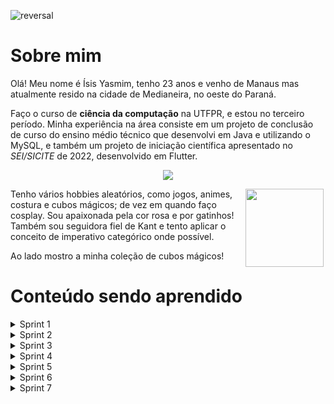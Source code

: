 ![reversal](https://capsule-render.vercel.app/api?type=waving&text=Compass%20UOL&fontSize=50&animation=fadeIn&height=210&fontAlignY=30&desc=Repositório%20do%20Programa%20de%20Bolsas&descSize=25&descAlignY=50&color=gradient&customColorList=27)
# Sobre mim
Olá! Meu nome é Ísis Yasmim, tenho 23 anos e venho de Manaus mas atualmente resido na cidade de Medianeira, no oeste do Paraná. 

Faço o curso de __ciência da computação__ na UTFPR, e estou no terceiro período. Minha experiência na área
consiste em um projeto de conclusão de curso do ensino médio técnico que desenvolvi em Java e
utilizando o MySQL, e também um projeto de iniciação científica apresentado no _SEI/SICITE_ de 2022,
desenvolvido em Flutter.

<p align = "center">
<a href="https://github.com/anuraghazra/github-readme-stats">
  <img src="https://github-readme-stats.vercel.app/api/top-langs/?username=Isisyasmim&size_weight=0.5&count_weight=1&layout=donut&theme=tokyonight" />
</a>
</p>




<img align = "right" width="125" height="125" hspace="3" src="https://i.imgur.com/9KmYrKv.jpg">

Tenho vários hobbies aleatórios, como jogos, animes, costura e cubos mágicos; de vez em quando faço cosplay. Sou apaixonada pela cor rosa e por gatinhos! Também sou seguidora fiel de Kant e tento aplicar o conceito de imperativo categórico onde possível.
 
Ao lado mostro a minha coleção de cubos mágicos!

# Conteúdo sendo aprendido
<details>
<summary>Sprint 1</summary>

## Sprint 1
### Git/Github
* Principais conceitos do Git e Github: Compreendendo a estrutura de um repositório Git, como branches, commits, tags e HEAD, além dos comandos básicos como init, clone, add, push e pull. Aprendendo a estruturação correta de um repositório simulando o uso real numa empresa, com branching e mesclagem (merging), e também a reverter alterações e desfazer commits.
### Linux
* Conceitos de Linux para desenvolvedores: Aprendendo comandos básicos de terminal, como cd, ls, clear, entre outros. Entendendo como estruturar tanto diretórios quanto arquivos e como os criar, alterar, remover, copiar, mover e achar, e também a como utilizar os editores de texto nano e vim. Gerenciando pacotes e aplicativos, incluindo a remoção, upgrade e update dos mesmos, e também gerenciando usuários.
</details>

<details>
<summary>Sprint 2</summary>

## Sprint 2
### SQL
* SQL para análise de dados: Vendo comandos básicos, como a recuperar dados de uma tabela, filtrar registros, ordenar resultados e limitar o número de linhas, além de como agrupar dados por categorias ou critérios específicos. Aprendendo também a realizar cálculos e resumos estatísticos nos dados, como soma, contagem, média, máximo e mínimo.
### Big Data
* Big Data Fundamentos: Foi apresentado uma introdução abrangente aos principais conceitos e tecnologias relacionadas ao processamento e análise de grandes volumes de dados. Durante o curso, foi ensinado sobre armazenamentos como bancos de dados relacionais, bancos de dados NoSQL, sistemas de arquivos distribuídos e sistemas de armazenamento em nuvem, como também o curso abrange os fundamentos da computação em nuvem e seu papel no contexto do Big Data. Também foi ensinado os conceitos de MLOps e DataOps, Dados como Serviço (Data-as-a-Service) e ETL (Extração, Transformação e Carregamento).
</details>

<details>
<summary>Sprint 3</summary>

## Sprint 3
### Python
* Python do Básico ao Avançado: Houve uma introdução à programação com conceitos básicos, estrutura de um programa Python, tipos de dados e controle de fluxo, assim como apresentação de conceitos de listas, tuplas, conjuntos e dicionários. Foi ensinado a manipulação de arquivos: leitura e escrita de arquivos, assim como a criação e uso de funções. Também foi ensinado conceitos básicos e conceitos avançados de Programação Orientada a Objetos, como herança, polimorfismo, encapsulamento e entre outros.
</details>

<details>
<summary>Sprint 4</summary>

## Sprint 4
### Programação Funcional com Python
* Programação Funcional com Python: Foi ensinado conceitos de programação funcional como funções de primeira classe, o uso de lambda, imutabilidade de dados, o uso das funções map, filter e reduce e funções de alta ordem.

### Docker
* Docker para Desenvolvedores: Nesse curso é apresentado tanto ideias básicas como avançadas do uso de Docker. É ensinado a criar, deletar, buildar e utilizar imagens abrangendo não só uma linguagem, mas várias. Foi visto conceito de containers, como criar, deletar, mostrar listas, nomear e usar de forma iterativa. Além disso, houve uma ampla compreensão dos conceitos de volume em Docker, Networks, YAML e Kubernetes.

### Estatística com Python
* Estatística Descritiva com Python: É visto e aprendido como utilizar Python para diversos usos básicos de estatística, assim como é visto esses mesmos conceitos necessários para analisar dados. Em Python, existem várias bibliotecas poderosas, como NumPy, pandas e matplotlib, que facilitam a realização de análises estatísticas descritivas. São utilizadas para apresentar a média, moda e mediana de dados, assim como é mostrado a forma de calcular variância, amplitude, desvio padrão e CV. Há também formas de plotar diversos gráficos utilizando as bibliotecas apresentadas.
</details>

<details>
<summary>Sprint 5</summary>

## Sprint 5
### AWS Skill Builder
* AWS Partner Sales Accreditation: No curso foi apresentado os principais serviços da AWS, e também foi demonstrado a metodologia de venda desses serviços, assim como identificar oportunidades, construir propostas e entender as necessidades do cliente. É orientado sobre como entender a estrutura de preços da AWS e como apresentar aos clientes as opções de licenciamento mais adequadas. A badge recebida do curso pode ser acessada por [esse link.](https://www.credly.com/badges/403ea6f9-335e-40fa-adf4-658079015c42/public_url)

* AWS Partner - Accreditation (Technical): O curso explora os serviços fundamentais da AWS, como Amazon EC2 (Elastic Compute Cloud), Amazon S3 (Simple Storage Service), Amazon RDS (Relational Database Service), entre outros. Foi aprendido a projetar e implementar arquiteturas escaláveis e resilientes na AWS, usando práticas recomendadas e padrões arquiteturais. A badge recebida do curso pode ser acessada por [esse link.](https://www.credly.com/badges/ab3439f7-3066-4245-8781-bc4464871fe9/public_url)

* AWS Partner Cloud Economics Accreditation: O curso é uma iniciativa da AWS desenvolvida para capacitar profissionais de vendas e negócios de parceiros a compreender e comunicar efetivamente os princípios da economia em nuvem da AWS. O objetivo do curso é ensinar como a adoção da nuvem pode impactar os custos e benefícios dos clientes, e abrange uma variedade de tópicos relacionados à economia em nuvem. A badge recebida do curso por ser acessada por [esse link.](https://www.credly.com/badges/db9714ab-78ab-42b0-9582-b519f01aa673/public_url)

* AWS Exam Prep:  O curso tem como objetivo ensinar a se preparar adequadamente para o exame de certificação AWS Certified Cloud Practitioner, abordando os principais tópicos e competências necessárias para obter a certificação, junto com perguntas e exemplos pertinentes ao material aprendido previamente. O curso não oferece badge, então o print para comprovação de conclusão está na pasta Sprint5.

* Data & Analytics - PB - AWS 5/10: Nesse exercício, é pedido para criar uma instância EC2 com as seguintes tags: Project (use o valor Programa de Bolsas), CostCenter (use o valor Data & Analytics), Name (valor a seu interesse). Estava obtendo erro de autorização por conta da dificuldade no entendimento da criação das tags, porém com a ajuda do Patrick e do Lucas Ricieri pude alterar as tags para incluir Instâncias + Volumes e consegui concluir o exercício proposto.


### Cloud Quest - Missões Feitas
A badge recebida pelo jogo pode ser acessada por [esse link.](https://www.credly.com/badges/fbcf800d-c345-4332-a9b5-d94093799f21/public_url) Abaixo faço uma descrição do que foi feito em cada laboratório dentro do jogo:
* Cloud Computing Essentials: Implementei uma instância de Amazon S3 para hosting de um website estático.

* Cloud First Steps: Criei, a partir de uma imagem, uma segunda instância em uma Zona de Disponibilidade diferente. Tive certa dificuldade de início, mas ao pesquisar no google descobri que era apenas atribuir a uma outra subnet.

* Computing Solutions: Após parar a instância EC2, foi possível mudar o tipo dela para m4.large.

* Networking Concepts: Ativei a comunicação do VPC com a internet a partir das rotas de tabela e grupos de seguramça.

* Databases in Practice: Criei uma replica de leitura da Amazon RDS criada durante o período de prática.

* Connecting VPCs: Usando conceitos de emparelhamento apresentados, estabeleci uma conexão entre duas instâncias (Developer e Finance). Não entendi os passos de primeira, portanto revi a prática dessa quest mais uma vez.

* First NoSQL Database: Usando a tabela da Amazon DynamoDB criada durante a sessão de prática, adicionei mais um atributo a um novo item criado.

* File Systems in the Cloud: Usando Amazon EFS, criei múltiplos pontos de acesso ao banco de dados existente.

* Auto-healing and Scaling Applications: Com os conceitos de Auto Scaling disponíveis no EC2, implementei um horário fixo de desligamento dos servidores.

* Highly Available Web Applications: Usando AWS Application Load Balancer (ALB) e Auto Scaling, foi possível aumentar a disponibilidade do site em tempos de pouco uso dos servidores e alto uso dos servidores. 

* Core Security Concepts: Usei conceitos de IAM, como permissões e usuários, para criar um grupo de usuários com acesso restrito.
* Cloud Economics: Fiz uma estimativa de preço no site da Amazon para um caso específico.
</details>

<details>
<summary>Sprint 6</summary>

## Sprint 6
### AWS Partner
* Data Analytics on AWS: O curso oferece acesso a treinamento especializado, recursos técnicos e materiais educacionais que ajudam os parceiros de negócios a desenvolverem suas competências em análise de dados na AWS, com exemplo de cenários e exercícios práticos.
### AWS Skill Builder
* Data Analytics Fundamentals: Nesse curso foi aprendido um conhecimento de base sobre conceitos e práticas relacionadas à análise de dados de Big Data, como o significado dos quatro V's (Volume, Velocidade, Variedade e Veracidade) assim como os elementos atrelados à esses conceitos.

* Introduction to Amazon Kinesis Streams:  O vídeo ofertado tem o objetivo de explicar os conceitos fundamentais e o funcionamento do serviço Amazon Kinesis Streams. 

* Introduction to Amazon Kinesis Analytics: É um breve vídeo que demonstra o uso do Amazon Kinesis para análise de dados, com um simples overview.

* Introduction to Amazon Elastic MapReduce (EMR):  É uma introdução abrangente ao serviço EMR da AWS, projetado para equipar os participantes com as habilidades necessárias para processar e analisar grandes volumes de dados de maneira escalável e eficiente na plataforma AWS.

* Introduction to Amazon Athena:  O curso é uma introdução ao Amazon Athena, explicando que é um serviço de análise de dados sem servidor que permite executar consultas SQL em dados armazenados no Amazon S3, sem a necessidade de configuração de infraestrutura.

* Introduction to Amazon Quicksight: É ensinado o conceito e uso do Amazon QuickSight, destacando que é uma ferramenta de análise de dados que permite criar visualizações interativas e painéis de controle a partir de dados armazenados em diferentes fontes.

* Introduction to AWS IoT Analytics: Aprende-se o uso do AWS IoT Analytics, destacando seu papel na análise de dados provenientes de dispositivos IoT para obter insights valiosos.

* Getting Started with Amazon Redshift:  É uma visão geral do Amazon Redshift, explicando como usá-lo no armazenamento de grandes volumes de dados.

* Deep Dive into Concepts and Tools for Analyzing Streaming Data: O curso explica maneiras que são feitas as análises de queries, como ordená-las e como fazer uso desses conceitos com ferramentas da AWS.

* Best Practices for Data Warehousing with Amazon Redshift: É oferecido uma visão abrangente das melhores práticas para projetar, configurar e gerenciar eficazmente um data warehouse usando o Amazon Redshift.

* Serverless Analytics: É ensinado como projetar, implementar e gerenciar soluções de análise de dados usando arquiteturas sem servidor e serviços na nuvem, com ênfase nas melhores práticas, ferramentas e casos de uso. 

* Why Analytics for Games: Concentra-se na importância de usar análises na indústria de jogos para melhorar o desenvolvimento de jogos, a experiência do usuário e os retornos comerciais.
</details>

<details>
<summary>Sprint 7</summary>

## Sprint 7
### Hadoop
* Learn By Example - Hadoop, MapReduce for Big Data problems: Este curso fornece uma base sólida para profissionais que desejam entrar no campo do processamento de Big Data usando tecnologias Hadoop e MapReduce. Há, de início, uma introdução à fundamentos do Hadoop, sua estrutura de funcionamento do framework. Depois, é ensinado o paradigma de programação MapReduce e como ele é usado para processar dados em clusters do Hadoop. Também é explorado o HDFS (Hadoop Distributed File System) para armazenação de grandes volumes de dados e gerenciamento desses dados.

### Spark
* Formação Spark com Pyspark: O curso aborda desde a instalação e configuração do ambiente Spark até a exploração de conceitos fundamentais, como RDDs e DataFrames, além de ensinar transformações e ações para manipulação de dados. Também é ensinado a integrar o Spark com diversas fontes de dados, lidar com processamento em lote e em streaming, e explorar o ecossistema Spark com a linguagem Python.

### Tarefa: Apache Spark - Contador de Palavras
O conteúdo dessa atividade pode ser acessado por meio [deste link do Google Colab.](https://colab.research.google.com/drive/102mt2GBW_v7StN9aTHjCPnOvV4nkCWSK?usp=sharing)

### Tarefa: Desafio Parte 1 - ETL
Segue os comandos necessário para execução da imagem Docker no caminho *Sprint7/desafio_ETL/* desse repositório:
```
docker build -t desafio_etl .
```
Após isso, execute o comando para rodar o *container* com volume (as chaves de acesso serão informadas somente ao rodar o container por motivos de segurança):
```
docker run --name etl -v dados:/app -e AWS_ACCESS_KEY_ID=[insira sua chave de acesss] -e AWS_SECRET_ACCESS_KEY=[insira sua chave de acesso secreta] desafio_etl
```

</details>